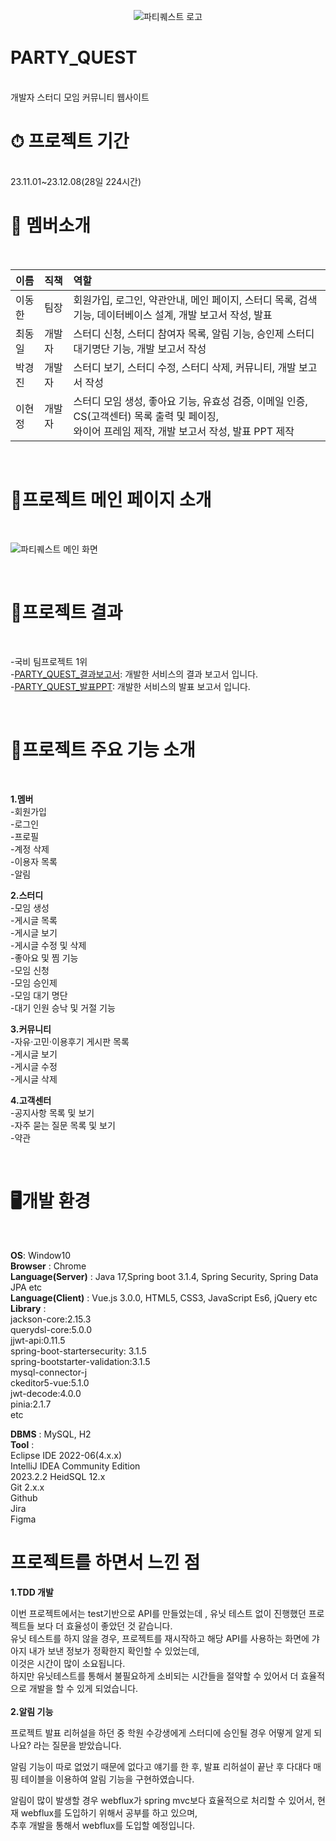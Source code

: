 <div align=center>

  ![파티퀘스트 로고](https://github.com/bllor/Project2023/assets/136154061/40df2242-f521-40b4-b8e5-6a67b0289f22)

</div>

<h1> PARTY_QUEST</h1><br>
개발자 스터디 모임 커뮤니티 웹사이트


<br>
<h1> ⏱ 프로젝트 기간</h1><br>
23.11.01~23.12.08(28일 224시간)

<br>
<h1>👫 멤버소개</h1><br>

|이름|직책|역할|
|:------|:------|:------|
|이동한|팀장|회원가입, 로그인, 약관안내, 메인 페이지, 스터디 목록, 검색 기능, 데이터베이스 설계, 개발 보고서 작성, 발표|
|최동일|개발자|스터디 신청, 스터디 참여자 목록, 알림 기능, 승인제 스터디 대기명단 기능, 개발 보고서 작성|
|박경진|개발자|스터디 보기, 스터디 수정, 스터디 삭제, 커뮤니티, 개발 보고서 작성|
|이현정|개발자|스터디 모임 생성, 좋아요 기능, 유효성 검증, 이메일 인증, CS(고객센터) 목록 출력 및 페이징,<br> 와이어 프레임 제작, 개발 보고서 작성, 발표 PPT 제작|
<br>
<h1>🌟프로젝트 메인 페이지 소개</h1><br>

![파티퀘스트 메인 화면](https://github.com/Phoenix-Argo/partyquest/assets/136154061/92938a4c-f031-4c6f-a77c-8f3ae325dca7)

<br>
<h1> 🎱프로젝트 결과</h1><br>

-국비 팀프로젝트 1위<br>
-[PARTY_QUEST_결과보고서](https://github.com/Phoenix-Argo/partyquest/files/13626327/PARTY_QUEST_.pdf): 개발한 서비스의 결과 보고서 입니다.<br>
-[PARTY_QUEST_발표PPT](https://github.com/Phoenix-Argo/partyquest/files/13626330/party_quest_PPT.pdf): 개발한 서비스의 발표 보고서 입니다.

<br>
<h1> 🌝프로젝트 주요 기능 소개</h1><br>

**1.멤버**<br>
-회원가입<br>
-로그인<br>
-프로필<br>
-계정 삭제<br>
-이용자 목록<br>
-알림<br>

**2.스터디**<br>
-모임 생성<br>
-게시글 목록<br>
-게시글 보기<br>
-게시글 수정 및 삭제<br>
-좋아요 및 찜 기능<br>
-모임 신청<br>
-모임 승인제<br>
-모임 대기 명단<br>
-대기 인원 승낙 및 거절 기능<br>

**3.커뮤니티**<br>
-자유·고민·이용후기 게시판 목록<br>
-게시글 보기 <br>
-게시글 수정 <br>
-게시글 삭제<br>

**4.고객센터**<br>
-공지사항 목록 및 보기<br>
-자주 묻는 질문 목록 및 보기<br>
-약관<br>

<br>
<h1> 🖥개발 환경</h1><br>

**OS**: Window10<br>
**Browser** : Chrome<br>
**Language(Server)** : Java 17,Spring boot 3.1.4, Spring Security, Spring Data JPA etc<br>
**Language(Client)** : Vue.js 3.0.0, HTML5, CSS3, JavaScript Es6, jQuery etc<br>
**Library** : <br>
jackson-core:2.15.3<br> 
querydsl-core:5.0.0 <br>
jjwt-api:0.11.5<br>
spring-boot-startersecurity: 3.1.5<br>
spring-bootstarter-validation:3.1.5 <br>
mysql-connector-j <br>
ckeditor5-vue:5.1.0<br>
jwt-decode:4.0.0<br>
pinia:2.1.7<br>
etc<br>

**DBMS** : MySQL, H2<br>
**Tool** :<br> Eclipse IDE 2022-06(4.x.x)<br> IntelliJ IDEA Community Edition<br>
2023.2.2 HeidSQL 12.x <br>Git 2.x.x <br>Github<br> Jira<br> Figma

<h1>프로젝트를 하면서 느낀 점</h1>

**1.TDD 개발**

이번 프로젝트에서는 test기반으로 API를 만들었는데 , 유닛 테스트 없이 진행했던 프로젝트들 보다 더 효율성이 좋았던 것 같습니다.<br> 
유닛 테스트를 하지 않을 경우, 프로젝트를 재시작하고 해당 API를 사용하는 화면에 갸아지 내가 보낸 정보가 정확한지 확인할 수 있었는데,<br> 이것은 시간이 많이 소요됩니다.<br>
하지만 유닛테스트를 통해서 불필요하게 소비되는 시간들을 절약할 수 있어서 더 효율적으로 개발을 할 수 있게 되었습니다.</br>
<br>
**2.알림 기능**

프로젝트 발표 리허설을 하던 중 학원 수강생에게 스터디에 승인될 경우 어떻게 알게 되나요? 라는 질문을 받았습니다.<br>

알림 기능이 따로 없었기 때문에 없다고 얘기를 한 후, 발표 리허설이 끝난 후 다대다 매핑 테이블을 이용하여 알림 기능을 구현하였습니다.<br>

알림이 많이 발생할 경우 webflux가 spring mvc보다 효율적으로 처리할 수 있어서, 현재 webflux를 도입하기 위해서 공부를 하고 있으며,<br> 추후 개발을 통해서 webflux를 도입할 예정입니다.


